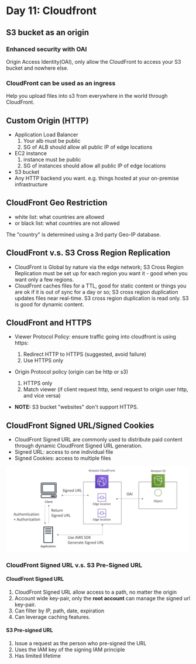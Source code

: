 # Day 11: Cloudfront

## S3 bucket as an origin

### Enhanced security with OAI
Origin Access Identity(OAI), only allow the CloudFront to access your S3 bucket and nowhere else.

### CloudFront can be used as an ingress
Help you upload files into s3 from everywhere in the world through CloudFront.

## Custom Origin (HTTP)
- Application Load Balancer
    1. Your alb must be public
    2. SG of ALB should allow all public IP of edge locations
- EC2 instance
    1. instance must be public
    2. SG of instances should allow all public IP of edge locations
- S3 bucket
- Any HTTP backend you want. e.g. things hosted at your on-premise infrastructure

## CloudFront Geo Restriction
- white list: what countries are allowed
- or black list: what countries are not allowed

The "country" is determined using a 3rd party Geo-IP database.

## CloudFront v.s. S3 Cross Region Replication

- CloudFront is Global by nature via the edge network; S3 Cross Region Replication must be set up for each region you want it - good when you want only a few regions.
- CloudFront caches files for a TTL, good for static content or things you are ok if it is out of sync for a day or so; S3 cross region duplication updates files near real-time. S3 cross region duplication is read only. S3 is good for dynamic content.

## CloudFront and HTTPS
- Viewer Protocol Policy: ensure traffic going into cloudfront is using https:
    1. Redirect HTTP to HTTPS (suggested, avoid failure)
    2. Use HTTPS only
- Origin Protocol policy (origin can be http or s3)
    1. HTTPS only
    2. Match viewer (if client request http, send request to origin user http, and vice versa)
    
- **NOTE:** S3 bucket "websites" don't support HTTPS.

## CloudFront Signed URL/Signed Cookies
- CloudFront Signed URL are commonly used to distribute paid content through dynamic CloudFront Signed URL generation.
- Signed URL: access to one individual file
- Signed Cookies: access to multiple files

<img src="signedURL.png" alt="" width="500px"/>

### CloudFront Signed URL v.s. S3 Pre-Signed URL

#### CloudFront Signed URL
1. CloudFront Signed URL allow access to a path, no matter the origin
2. Account wide key-pair, only the **root account** can manage the signed url key-pair.
3. Can filter by IP, path, date, expiration
4. Can leverage caching features.

#### S3 Pre-signed URL
1. Issue a request as the person who pre-signed the URL
2. Uses the IAM key of the signing IAM principle
3. Has limited lifetime


